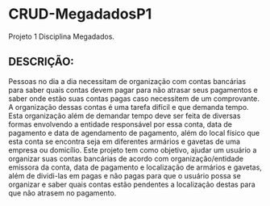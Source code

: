 # CRUD-MegadadosP1
Projeto 1 Disciplina Megadados.

## DESCRIÇÃO:
Pessoas no dia a dia necessitam de organização com contas bancárias para saber quais contas devem pagar para não atrasar seus pagamentos e saber onde estão suas contas pagas caso necessitem de um comprovante. A organização dessas contas é uma tarefa difícil e que demanda tempo. Esta organização além de demandar tempo deve ser feita de diversas formas envolvendo a entidade responsável por essa conta, data de pagamento e data de agendamento de pagamento, além do local físico  que esta conta se encontra seja em diferentes armários e gavetas de uma empresa ou domicílio. Este projeto tem como objetivo, ajudar um usuário a organizar suas contas bancárias de acordo com organização/entidade emissora da conta, data de pagamento e localização de armários e gavetas, além de dividi-las em pagas e não pagas para que o usuário possa se organizar e saber quais contas estão pendentes a localização destas para que não atrasem no pagamento.

